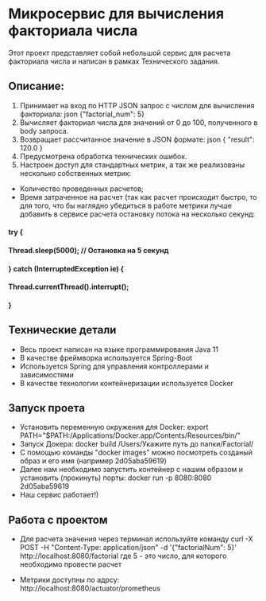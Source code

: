 # Микросервис для вычисления факториала числа
Этот проект представляет собой небольшой сервис для расчета факториала числа и написан в рамках Технического задания.
## Описание:
1. Принимает на вход по HTTP JSON запрос с числом для вычисления факториала: json {"factorial_num": 5}
2. Вычисляет факториал числа для значений от 0 до 100, полученного в body запроса.
3. Возвращает рассчитанное значение в JSON формате: json { "result": 120.0 }
4. Предусмотрена обработка технических ошибок.
5. Настроен доступ для стандартных метрик, а так же реализованы несколько собственных метрик:
- Количество проведенных расчетов;
- Время затраченное на расчет (так как расчет происходит быстро, то для того, что бы наглядно убедиться в работе метрики 
лучше добавить в сервисе расчета остановку потока на несколько секунд:
#### try {
#### Thread.sleep(5000); // Остановка на 5 секунд
#### } catch (InterruptedException ie) {
#### Thread.currentThread().interrupt();
#### }

## Технические детали
- Весь проект написан на языке программирования Java 11
- В качестве фреймворка используется Spring-Boot
- Используется Spring для управления контроллерами и зависимостями
- В качестве технологии контейнеризации используется Docker

## Запуск проета
- Установить переменную окружения для Docker:
export PATH="$PATH:/Applications/Docker.app/Contents/Resources/bin/"
- Запуск Докера:
docker build  /Users/Укажите путь до папки/Factorial/
- С помощью команды "docker images" можно посмотреть созданый образ и его имя
(например 2d05aba59619)
- Далее нам необходимо запустить контейнер с нашим образом и установить (прокинуть) порты: 
docker run -p 8080:8080 2d05aba59619
- Наш сервис работает!)

## Работа с проектом
- Для расчета значения через терминал используйте команду
curl -X POST -H "Content-Type: application/json" -d '{"factorialNum": 5}' http://localhost:8080/factorial
где 5 - это число, для которого необходимо провести расчет

- Метрики доступны по адрсу:
http://localhost:8080/actuator/prometheus




